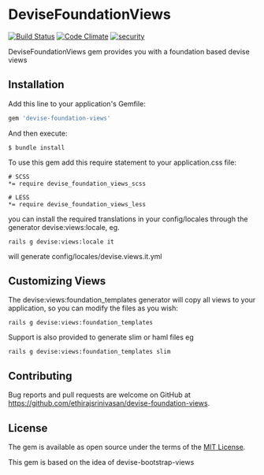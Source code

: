 # DeviseFoundationViews

[![Build Status](https://travis-ci.org/ethirajsrinivasan/devise-foundation-views.svg?branch=master)](https://travis-ci.org/ethirajsrinivasan/devise-foundation-views)
[![Code Climate](https://codeclimate.com/github/ethirajsrinivasan/devise-foundation-views/badges/gpa.svg)](https://codeclimate.com/github/ethirajsrinivasan/devise-foundation-views)
[![security](https://hakiri.io/github/ethirajsrinivasan/devise-foundation-views/master.svg)](https://hakiri.io/github/ethirajsrinivasan/devise-foundation-views/master)

DeviseFoundationViews gem provides you with a foundation based devise views

## Installation

Add this line to your application's Gemfile:

```ruby
gem 'devise-foundation-views'
```

And then execute:

    $ bundle install

To use this gem add this require statement to your application.css file:

    # SCSS
	*= require devise_foundation_views_scss

    # LESS
    *= require devise_foundation_views_less

you can install the required translations in your config/locales through the generator devise:views:locale, eg.

	rails g devise:views:locale it

will generate config/locales/devise.views.it.yml

## Customizing Views

The devise:views:foundation_templates generator will copy all views to your application, so you can modify the files as you wish:

	rails g devise:views:foundation_templates

Support is also provided to generate slim or haml files eg

   	rails g devise:views:foundation_templates slim

## Contributing

Bug reports and pull requests are welcome on GitHub at https://github.com/ethirajsrinivasan/devise-foundation-views.

## License

The gem is available as open source under the terms of the [MIT License](http://opensource.org/licenses/MIT).

This gem is based on the idea of devise-bootstrap-views